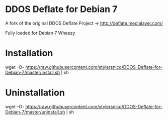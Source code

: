 DDOS Deflate for Debian 7
=========================

A fork of the original DDOS Deflate Project -> http://deflate.medialayer.com/

Fully loaded for Debian 7 Wheezy



Installation
============

wget -O- https://raw.githubusercontent.com/stylersnico/DDOS-Deflate-for-Debian-7/master/install.sh | sh



Uninstallation
==============

wget -O- https://raw.githubusercontent.com/stylersnico/DDOS-Deflate-for-Debian-7/master/uninstall.sh | sh
